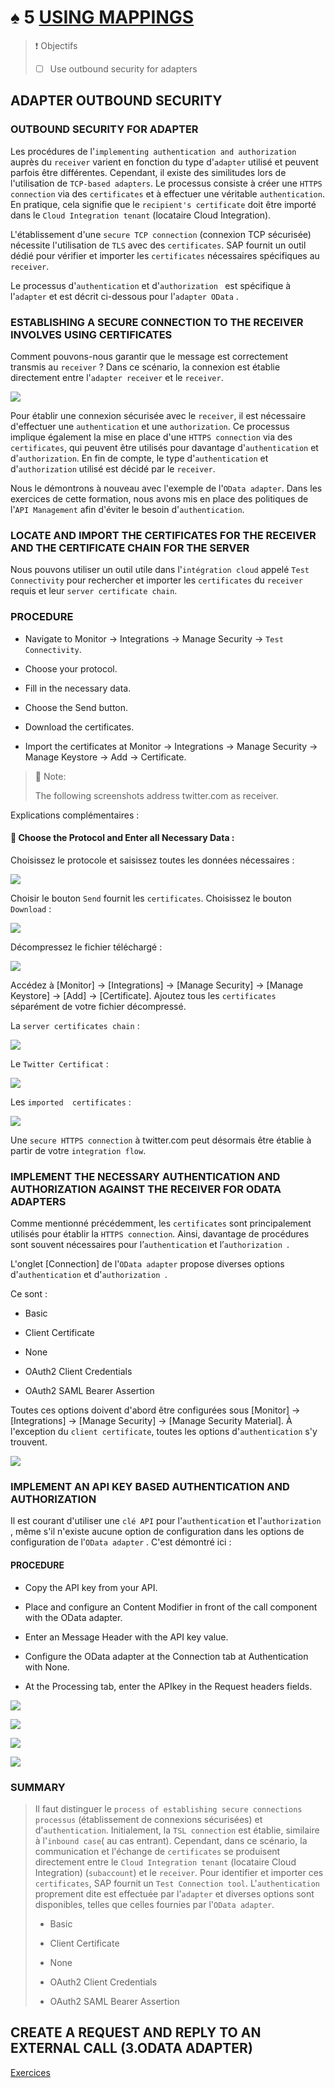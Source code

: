 # ♠ 5 [USING MAPPINGS](https://learning.sap.com/learning-journeys/developing-with-sap-integration-suite/using-adapters_f42fdb69-df78-4faf-bfd3-0a7b8c8beebd)

> :exclamation: Objectifs
>
> - [ ] Use outbound security for adapters

## ADAPTER OUTBOUND SECURITY

### OUTBOUND SECURITY FOR ADAPTER

Les procédures de l'`implementing authentication and authorization` auprès du `receiver` varient en fonction du type d'`adapter` utilisé et peuvent parfois être différentes. Cependant, il existe des similitudes lors de l'utilisation de `TCP-based adapters`. Le processus consiste à créer une `HTTPS connection` via des `certificates` et à effectuer une véritable `authentication`. En pratique, cela signifie que le `recipient's certificate` doit être importé dans le `Cloud Integration tenant` (locataire Cloud Integration).

L'établissement d'une `secure TCP connection` (connexion TCP sécurisée) nécessite l'utilisation de `TLS` avec des `certificates`. SAP fournit un outil dédié pour vérifier et importer les `certificates` nécessaires spécifiques au `receiver`.

Le processus d'`authentication` et d'`authorization ` est spécifique à l'`adapter` et est décrit ci-dessous pour l'`adapter OData` .

### ESTABLISHING A SECURE CONNECTION TO THE RECEIVER INVOLVES USING CERTIFICATES

Comment pouvons-nous garantir que le message est correctement transmis au `receiver` ? Dans ce scénario, la connexion est établie directement entre l'`adapter receiver` et le `receiver`.

![](./RESSOURCES/CLD900_20_U5L5_001_scr.png)

Pour établir une connexion sécurisée avec le `receiver`, il est nécessaire d'effectuer une `authentication` et une `authorization`. Ce processus implique également la mise en place d'une `HTTPS connection` via des `certificates`, qui peuvent être utilisés pour davantage d'`authentication` et d'`authorization`. En fin de compte, le type d'`authentication` et d'`authorization` utilisé est décidé par le `receiver`.

Nous le démontrons à nouveau avec l'exemple de l'`OData adapter`. Dans les exercices de cette formation, nous avons mis en place des politiques de l'`API Management` afin d'éviter le besoin d'`authentication`.

### LOCATE AND IMPORT THE CERTIFICATES FOR THE RECEIVER AND THE CERTIFICATE CHAIN FOR THE SERVER

Nous pouvons utiliser un outil utile dans l'`intégration cloud` appelé `Test Connectivity` pour rechercher et importer les `certificates` du `receiver` requis et leur `server certificate chain`.

### PROCEDURE

- Navigate to Monitor → Integrations → Manage Security → `Test Connectivity`.

- Choose your protocol.

- Fill in the necessary data.

- Choose the Send button.

- Download the certificates.

- Import the certificates at Monitor → Integrations → Manage Security → Manage Keystore → Add → Certificate.

> :pushpin: Note:
>
> The following screenshots address twitter.com as receiver.

Explications complémentaires :

#### :small_red_triangle_down: Choose the Protocol and Enter all Necessary Data :

Choisissez le protocole et saisissez toutes les données nécessaires :

![](./RESSOURCES/CLD900_20_U5L5_002_scr.png)

Choisir le bouton `Send` fournit les `certificates`. Choisissez le bouton `Download` :

![](./RESSOURCES/CLD900_20_U5L5_003_scr.png)

Décompressez le fichier téléchargé :

![](./RESSOURCES/CLD900_20_U5L5_004_scr.png)

Accédez à [Monitor] → [Integrations] → [Manage Security] → [Manage Keystore] → [Add] → [Certificate]. Ajoutez tous les `certificates` séparément de votre fichier décompressé.

La `server certificates chain` :

![](./RESSOURCES/CLD900_20_U5L5_005_scr.png)

Le `Twitter Certificat` :

![](./RESSOURCES/CLD900_20_U5L5_006_scr.png)

Les `imported  certificates` :

![](./RESSOURCES/CLD900_20_U5L5_007_scr.png)

Une `secure HTTPS connection` à twitter.com peut désormais être établie à partir de votre `integration flow`.

### IMPLEMENT THE NECESSARY AUTHENTICATION AND AUTHORIZATION AGAINST THE RECEIVER FOR ODATA ADAPTERS

Comme mentionné précédemment, les `certificates` sont principalement utilisés pour établir la `HTTPS connection`. Ainsi, davantage de procédures sont souvent nécessaires pour l’`authentication` et l’`authorization `.

L'onglet [Connection] de l'`OData adapter` propose diverses options d'`authentication` et d'`authorization `.

Ce sont :

- Basic

- Client Certificate

- None

- OAuth2 Client Credentials

- OAuth2 SAML Bearer Assertion

Toutes ces options doivent d'abord être configurées sous [Monitor] → [Integrations] → [Manage Security] → [Manage Security Material]. À l'exception du `client certificate`, toutes les options d'`authentication` s'y trouvent.

![](./RESSOURCES/CLD900_20_U5L5_008_scr.png)

### IMPLEMENT AN API KEY BASED AUTHENTICATION AND AUTHORIZATION

Il est courant d'utiliser une `clé API` pour l'`authentication` et l'`authorization `, même s'il n'existe aucune option de configuration dans les options de configuration de l'`OData adapter` . C'est démontré ici :

#### PROCEDURE

- Copy the API key from your API.

- Place and configure an Content Modifier in front of the call component with the OData adapter.

- Enter an Message Header with the API key value.

- Configure the OData adapter at the Connection tab at Authentication with None.

- At the Processing tab, enter the APIkey in the Request headers fields.

![](./RESSOURCES/CLD900_20_U5L5_009_scr.png)

![](./RESSOURCES/CLD900_20_U5L5_010_scr.png)

![](./RESSOURCES/CLD900_20_U5L5_011_scr.png)

![](./RESSOURCES/CLD900_20_U5L5_012_scr.png)

### SUMMARY

> Il faut distinguer le `process of establishing secure connections processus` (établissement de connexions sécurisées) et d'`authentication`. Initialement, la `TSL connection` est établie, similaire à l'`inbound case`( au cas entrant). Cependant, dans ce scénario, la communication et l'échange de `certificates` se produisent directement entre le `Cloud Integration tenant` (locataire Cloud Integration) (`subaccount`) et le `receiver`. Pour identifier et importer ces `certificates`, SAP fournit un `Test Connection tool`. L'`authentication` proprement dite est effectuée par l'`adapter` et diverses options sont disponibles, telles que celles fournies par l'`OData adapter`.
>
> - Basic
>
> - Client Certificate
>
> - None
>
> - OAuth2 Client Credentials
>
> - OAuth2 SAML Bearer Assertion

## CREATE A REQUEST AND REPLY TO AN EXTERNAL CALL (3.ODATA ADAPTER)

[Exercices](https://learning.sap.com/learning-journeys/developing-with-sap-integration-suite/using-adapter-outbound-security_be3c7874-f31a-4413-9c9f-29382d4a4494)
